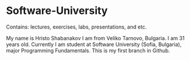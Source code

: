 # Software-University
Contains: lectures, exercises, labs, presentations, and etc.

My name is Hristo Shabanakov
I am from Veliko Tarnovo, Bulgaria.
I am 31 years old.
Currently I am student at Software University (Sofia, Bulgaria), major Programming Fundamentals.
This is my first branch in Github.
